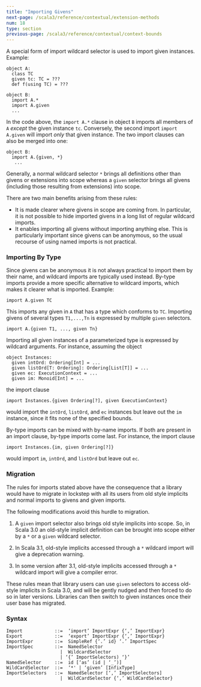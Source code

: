 ```yaml
---
title: "Importing Givens"
next-page: /scala3/reference/contextual/extension-methods
num: 18
type: section
previous-page: /scala3/reference/contextual/context-bounds
---
```


<!-- THIS FILE HAS BEEN GENERATED BY SCALADOC PREPROCESSOR.
    The whole process of generation the docs can be found under this README: https://github.com/lampepfl/dotty/blob/master/docs/README.md
    The source file can be found here https://github.com/lampepfl/dotty/edit/master/docs/docs/reference/contextual/given-imports.md
    NOTE THAT ANY CHANGES TO THIS FILE WILL BE OVERRIDEN BY PREPROCESSOR.
-->

A special form of import wildcard selector is used to import given instances. Example:

<div class="snippet" scala-snippet ><div class="buttons"></div><pre><code class="language-scala"><span id="0" class="" >object A:
</span><span id="1" class="" >  class TC
</span><span id="2" class="" >  given tc: TC = ???
</span><span id="3" class="" >  def f(using TC) = ???
</span><span id="4" class="" >
</span><span id="5" class="" >object B:
</span><span id="6" class="" >  import A.*
</span><span id="7" class="" >  import A.given
</span><span id="8" class="" >  ...
</span></code></pre></div>

In the code above, the `import A.*` clause in object `B` imports all members
of `A` _except_ the given instance `tc`. Conversely, the second import `import A.given` will import _only_ that given instance.
The two import clauses can also be merged into one:

<div class="snippet" scala-snippet ><div class="buttons"></div><pre><code class="language-scala"><span id="0" class="" >object B:
</span><span id="1" class="" >  import A.{given, *}
</span><span id="2" class="" >   ...
</span></code></pre></div>

Generally, a normal wildcard selector `*` brings all definitions other than givens or extensions into scope
whereas a `given` selector brings all givens (including those resulting from extensions) into scope.

There are two main benefits arising from these rules:

- It is made clearer where givens in scope are coming from.
  In particular, it is not possible to hide imported givens in a long list of regular wildcard imports.
- It enables importing all givens
  without importing anything else. This is particularly important since givens
  can be anonymous, so the usual recourse of using named imports is not
  practical.

### Importing By Type

Since givens can be anonymous it is not always practical to import them by their name, and wildcard imports are typically used instead. By-type imports provide a more specific alternative to wildcard imports, which makes it clearer what is imported. Example:

<div class="snippet" scala-snippet ><div class="buttons"></div><pre><code class="language-scala"><span id="0" class="" >import A.given TC
</span></code></pre></div>

This imports any given in `A` that has a type which conforms to `TC`. Importing givens of several types `T1,...,Tn`
is expressed by multiple `given` selectors.

<div class="snippet" scala-snippet ><div class="buttons"></div><pre><code class="language-scala"><span id="0" class="" >import A.{given T1, ..., given Tn}
</span></code></pre></div>

Importing all given instances of a parameterized type is expressed by wildcard arguments.
For instance, assuming the object

<div class="snippet" scala-snippet ><div class="buttons"></div><pre><code class="language-scala"><span id="0" class="" >object Instances:
</span><span id="1" class="" >  given intOrd: Ordering[Int] = ...
</span><span id="2" class="" >  given listOrd[T: Ordering]: Ordering[List[T]] = ...
</span><span id="3" class="" >  given ec: ExecutionContext = ...
</span><span id="4" class="" >  given im: Monoid[Int] = ...
</span></code></pre></div>

the import clause

<div class="snippet" scala-snippet ><div class="buttons"></div><pre><code class="language-scala"><span id="0" class="" >import Instances.{given Ordering[?], given ExecutionContext}
</span></code></pre></div>

would import the `intOrd`, `listOrd`, and `ec` instances but leave out the `im` instance, since it fits none of the specified bounds.

By-type imports can be mixed with by-name imports. If both are present in an import clause, by-type imports come last. For instance, the import clause

<div class="snippet" scala-snippet ><div class="buttons"></div><pre><code class="language-scala"><span id="0" class="" >import Instances.{im, given Ordering[?]}
</span></code></pre></div>

would import `im`, `intOrd`, and `listOrd` but leave out `ec`.

### Migration

The rules for imports stated above have the consequence that a library
would have to migrate in lockstep with all its users from old style implicits and
normal imports to givens and given imports.

The following modifications avoid this hurdle to migration.

1. A `given` import selector also brings old style implicits into scope. So, in Scala 3.0
   an old-style implicit definition can be brought into scope either by a `*` or a `given` wildcard selector.

2. In Scala 3.1, old-style implicits accessed through a `*` wildcard import will give a deprecation warning.

3. In some version after 3.1, old-style implicits accessed through a `*` wildcard import will give a compiler error.

These rules mean that library users can use `given` selectors to access old-style implicits in Scala 3.0,
and will be gently nudged and then forced to do so in later versions. Libraries can then switch to
given instances once their user base has migrated.

### Syntax

```
Import            ::=  ‘import’ ImportExpr {‘,’ ImportExpr}
Export            ::=  ‘export’ ImportExpr {‘,’ ImportExpr}
ImportExpr        ::=  SimpleRef {‘.’ id} ‘.’ ImportSpec
ImportSpec        ::=  NamedSelector
                    |  WildcardSelector
                    | ‘{’ ImportSelectors) ‘}’
NamedSelector     ::=  id [‘as’ (id | ‘_’)]
WildCardSelector  ::=  ‘*' | ‘given’ [InfixType]
ImportSelectors   ::=  NamedSelector [‘,’ ImportSelectors]
                    |  WildCardSelector {‘,’ WildCardSelector}
```


